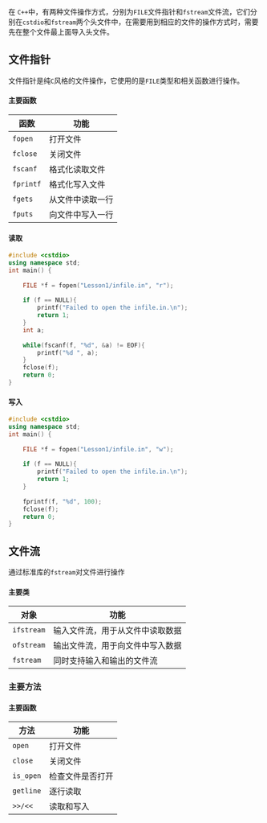 
在 `C++`中，有两种文件操作方式，分别为`FILE`文件指针和`fstream`文件流，它们分别在`cstdio`和`fstream`两个头文件中，在需要用到相应的文件的操作方式时，需要先在整个文件最上面导入头文件。


## 文件指针

文件指针是纯`C`风格的文件操作，它使用的是`FILE`类型和相关函数进行操作。

#### 主要函数

| 函数        | 功能       |
| --------- | -------- |
| `fopen`   | 打开文件     |
| `fclose`  | 关闭文件     |
| `fscanf`  | 格式化读取文件  |
| `fprintf` | 格式化写入文件  |
| `fgets`   | 从文件中读取一行 |
| `fputs`   | 向文件中写入一行 |

#### 读取

```cpp
#include <cstdio>  
using namespace std;  
int main() {  
  
    FILE *f = fopen("Lesson1/infile.in", "r");  
  
    if (f == NULL){  
        printf("Failed to open the infile.in.\n");  
        return 1;  
    }  
    int a;  
  
    while(fscanf(f, "%d", &a) != EOF){  
        printf("%d ", a);  
    }  
    fclose(f);  
    return 0;  
}
```

#### 写入
```cpp
#include <cstdio>  
using namespace std;  
int main() {  
  
    FILE *f = fopen("Lesson1/infile.in", "w");  
  
    if (f == NULL){  
        printf("Failed to open the infile.in.\n");  
        return 1;  
    }  
  
    fprintf(f, "%d", 100);  
    fclose(f);  
    return 0;  
}
```


## 文件流

通过标准库的`fstream`对文件进行操作

#### 主要类

| 对象         | 功能               |
| ---------- | ---------------- |
| `ifstream` | 输入文件流，用于从文件中读取数据 |
| `ofstream` | 输出文件流，用于向文件中写入数据 |
| `fstream`  | 同时支持输入和输出的文件流    |

### 主要方法

#### 主要函数

| 方法        | 功能       |
| --------- | -------- |
| `open`    | 打开文件     |
| `close`   | 关闭文件     |
| `is_open` | 检查文件是否打开 |
| `getline` | 逐行读取     |
| `>>/<<`   | 读取和写入    |



